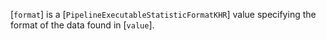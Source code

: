 [`format`] is a [`PipelineExecutableStatisticFormatKHR`] value
specifying the format of the data found in [`value`].